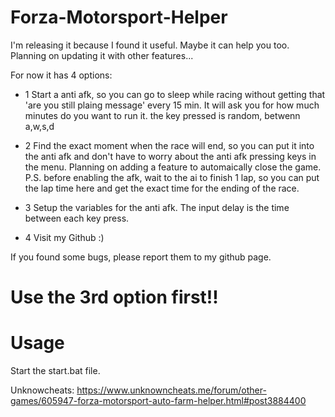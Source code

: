 # Forza-Motorsport-Helper
I'm releasing it because I found it useful. Maybe it can help you too. Planning on updating it with other features...

For now it has 4 options:

- 1 Start a anti afk, so you can go to sleep while racing without getting that 'are you still plaing message' every 15 min. It will ask you for how much minutes do you want to run it.
  the key pressed is random, betwenn a,w,s,d

- 2 Find the exact moment when the race will end, so you can put it into the anti afk and don't have to worry about the anti afk pressing keys in the menu. Planning on adding a feature to automaically close the game. P.S. before enabling the afk, wait to the ai to finish 1 lap, so you can put the lap time here and get the exact time for the ending of the race.

- 3 Setup the variables for the anti afk. The input delay is the time between each key press.

- 4 Visit my Github :)

If you found some bugs, please report them to my github page.

# Use the 3rd option first!!

# Usage
Start the start.bat file.

Unknowcheats: 
https://www.unknowncheats.me/forum/other-games/605947-forza-motorsport-auto-farm-helper.html#post3884400
